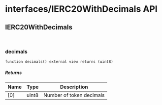 # interfaces/IERC20WithDecimals API

## IERC20WithDecimals

<br />

### decimals

```solidity
function decimals() external view returns (uint8)
```

##### Returns
| Name | Type | Description |
| ---- | ---- | ----------- |
| [0] | uint8 | Number of token decimals |

<br />

